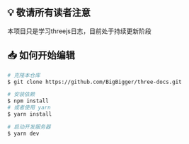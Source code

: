 ## 💡 敬请所有读者注意

本项目只是学习threejs日志，目前处于持续更新阶段

## 📥 如何开始编辑

```bash
# 克隆本仓库
$ git clone https://github.com/BigBigger/three-docs.git

# 安装依赖
$ npm install
# 或者使用 yarn
$ yarn install

# 启动开发服务器
$ yarn dev
```